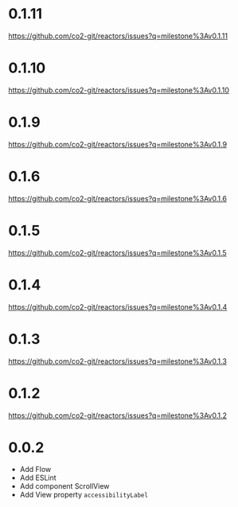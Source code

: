 # 0.1.11

https://github.com/co2-git/reactors/issues?q=milestone%3Av0.1.11

# 0.1.10

https://github.com/co2-git/reactors/issues?q=milestone%3Av0.1.10

# 0.1.9

https://github.com/co2-git/reactors/issues?q=milestone%3Av0.1.9

# 0.1.6

https://github.com/co2-git/reactors/issues?q=milestone%3Av0.1.6

# 0.1.5

https://github.com/co2-git/reactors/issues?q=milestone%3Av0.1.5

# 0.1.4

https://github.com/co2-git/reactors/issues?q=milestone%3Av0.1.4

# 0.1.3

https://github.com/co2-git/reactors/issues?q=milestone%3Av0.1.3

# 0.1.2

https://github.com/co2-git/reactors/issues?q=milestone%3Av0.1.2

# 0.0.2

- Add Flow
- Add ESLint
- Add component ScrollView
- Add View property `accessibilityLabel`
